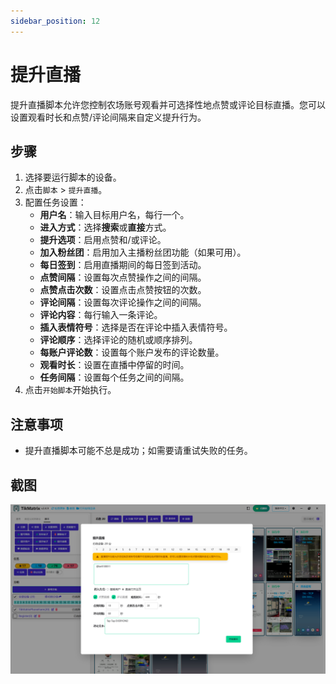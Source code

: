 ```yaml
---
sidebar_position: 12
---
```


# 提升直播

提升直播脚本允许您控制农场账号观看并可选择性地点赞或评论目标直播。您可以设置观看时长和点赞/评论间隔来自定义提升行为。

## 步骤

1. 选择要运行脚本的设备。
2. 点击`脚本` > `提升直播`。
3. 配置任务设置：
    - **用户名**：输入目标用户名，每行一个。
    - **进入方式**：选择**搜索**或**直接**方式。
    - **提升选项**：启用点赞和/或评论。
    - **加入粉丝团**：启用加入主播粉丝团功能（如果可用）。
    - **每日签到**：启用直播期间的每日签到活动。
    - **点赞间隔**：设置每次点赞操作之间的间隔。
    - **点赞点击次数**：设置点击点赞按钮的次数。
    - **评论间隔**：设置每次评论操作之间的间隔。
    - **评论内容**：每行输入一条评论。
    - **插入表情符号**：选择是否在评论中插入表情符号。
    - **评论顺序**：选择评论的随机或顺序排列。
    - **每账户评论数**：设置每个账户发布的评论数量。
    - **观看时长**：设置在直播中停留的时间。
    - **任务间隔**：设置每个任务之间的间隔。
4. 点击`开始脚本`开始执行。

## 注意事项

- 提升直播脚本可能不总是成功；如需要请重试失败的任务。

## 截图

![提升直播](../img/boost-lives.png)
